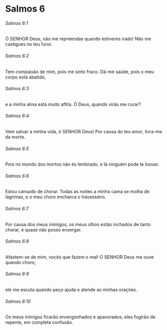 # Salmos 6

###### Salmos 6:1

Ó SENHOR Deus, não me repreendas quando estiveres irado! Não me castigues no teu furor.

###### Salmos 6:2

Tem compaixão de mim, pois me sinto fraco. Dá-me saúde, pois o meu corpo está abatido,

###### Salmos 6:3

e a minha alma está muito aflita. Ó Deus, quando virás me curar?

###### Salmos 6:4

Vem salvar a minha vida, ó SENHOR Deus! Por causa do teu amor, livra-me da morte.

###### Salmos 6:5

Pois no mundo dos mortos não és lembrado, e lá ninguém pode te louvar.

###### Salmos 6:6

Estou cansado de chorar. Todas as noites a minha cama se molha de lágrimas, e o meu choro encharca o travesseiro.

###### Salmos 6:7

Por causa dos meus inimigos, os meus olhos estão inchados de tanto chorar, e quase não posso enxergar.

###### Salmos 6:8

Afastem-se de mim, vocês que fazem o mal! O SENHOR Deus me ouve quando choro;

###### Salmos 6:9

ele me escuta quando peço ajuda e atende as minhas orações.

###### Salmos 6:10

Os meus inimigos ficarão envergonhados e apavorados; eles fugirão de repente, em completa confusão.

